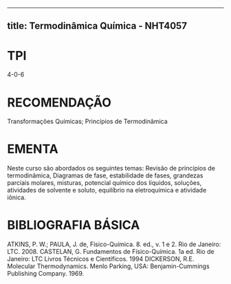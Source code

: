 
---
title: Termodinâmica Química - NHT4057 
---

# TPI

4-0-6

# RECOMENDAÇÃO

Transformações Químicas; Princípios de Termodinâmica

# EMENTA

Neste curso são abordados os seguintes temas: Revisão de princípios de termodinâmica, Diagramas de fase, estabilidade de fases, grandezas parciais molares, misturas, potencial químico dos líquidos, soluções, atividades de solvente e soluto, equilíbrio na eletroquímica e atividade iônica.

# BIBLIOGRAFIA BÁSICA

ATKINS, P. W.; PAULA, J. de, Físico-Química. 8. ed., v. 1 e 2. Rio de Janeiro: LTC. 2008.
CASTELAN, G. Fundamentos de Físico-Química. 1a ed. Rio de Janeiro: LTC Livros Técnicos e Científicos. 1994
DICKERSON, R.E. Molecular Thermodynamics. Menlo Parking, USA: Benjamin-Cummings Publishing Company. 1969.
        